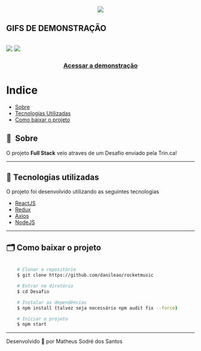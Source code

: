 <h1 align="center">
    <img src="https://ik.imagekit.io/kudysak8uv/logo2_wkzFleEF6.png">
</h1>

## GIFS DE DEMONSTRAÇÃO
<h2 aligh="center">
   <img src="https://j.gifs.com/WPpzQW.gif">
    
   <img src="https://j.gifs.com/79Y7pw.gif">
</h2>

<h3 align="center">
    <a href="https://www.youtube.com/watch?v=pFpV48v1Mxs">Acessar a demonstração</a>
<h3 >

# Indice

- [Sobre](#-sobre)
- [Tecnologias Utilizadas](#-tecnologias-utilizadas)
- [Como baixar o projeto](#-como-baixar-o-projeto)

## 🔖&nbsp; Sobre

O projeto **Full Stack** veio atraves de um Desafio enviado pela Trin.ca!

---

## 🚀 Tecnologias utilizadas

O projeto foi desenvolvido utilizando as seguintes tecnologias

- [ReactJS](https://reactjs.org)
- [Redux](https://redux.org)
- [Axios](https://github.com/axios/axios)
- [NodeJS](https://nodejs.org)

---

## 🗂 Como baixar o projeto

```bash

    # Clonar o repositório
    $ git clone https://github.com/danileao/rocketmusic

    # Entrar no diretório
    $ cd Desafio

    # Instalar as dependências
    $ npm install (talvez seja necessário npm audit fix --force)

    # Iniciar o projeto
    $ npm start
```

---

Desenvolvido 💜 por Matheus Sodré dos Santos
